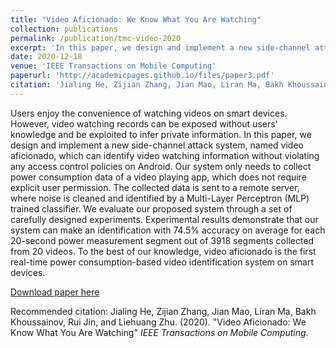 ```yaml
---
title: "Video Aficionado: We Know What You Are Watching"
collection: publications
permalink: /publication/tmc-video-2020
excerpt: 'In this paper, we design and implement a new side-channel attack system, named video aficionado, which can identify video watching information without violating any access control policies on Android.'
date: 2020-12-18
venue: 'IEEE Transactions on Mobile Computing'
paperurl: 'http://academicpages.github.io/files/paper3.pdf'
citation: 'Jialing He, Zijian Zhang, Jian Mao, Liran Ma, Bakh Khoussainov, Rui Jin, and Liehuang Zhu. (2020). &quot;Video Aficionado: We Know What You Are Watching&quot; <i>IEEE Transactions on Mobile Computing</i>'
---
```

Users enjoy the convenience of watching videos on smart devices. However, video watching records can be exposed without users' knowledge and be exploited to infer private information. In this paper, we design and implement a new side-channel attack system, named video aficionado, which can identify video watching information without violating any access control policies on Android. Our system only needs to collect power consumption data of a video playing app, which does not require explicit user permission. The collected data is sent to a remote server, where noise is cleaned and identified by a Multi-Layer Perceptron (MLP) trained classifier. We evaluate our proposed system through a set of carefully designed experiments. Experimental results demonstrate that our system can make an identification with 74.5% accuracy on average for each 20-second power measurement segment out of 3918 segments collected from 20 videos. To the best of our knowledge, video aficionado is the first real-time power consumption-based video identification system on smart devices.

[Download paper here](https://ieeexplore.ieee.org/document/9298868)

Recommended citation: Jialing He, Zijian Zhang, Jian Mao, Liran Ma, Bakh Khoussainov, Rui Jin, and Liehuang Zhu. (2020). "Video Aficionado: We Know What You Are Watching" <i>IEEE Transactions on Mobile Computing</i>. 